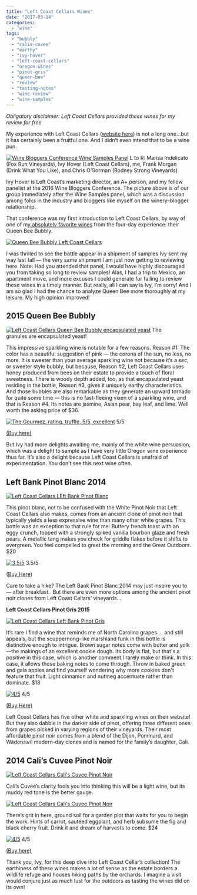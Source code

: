 ```yaml
---
title: "Left Coast Cellars Wines"
date: "2017-03-14"
categories:
  - "wine"
tags:
  - "bubbly"
  - "calis-cuvee"
  - "earthy"
  - "ivy-hover"
  - "left-coast-cellars"
  - "oregon-wines"
  - "pinot-gris"
  - "queen-bee"
  - "review"
  - "tasting-notes"
  - "wine-review"
  - "wine-samples"
---
```


_Obligatory disclaimer: Left Coast Cellars provided these wines for my review for free._

My experience with Left Coast Cellars ([website here](http://leftcoastcellars.com/)) is not a long one...but it has certainly been a fruitful one. And I didn’t even intend that to be a wine pun.




<div class="caption">

[![Wine Bloggers Conference Wine Samples Panel](http://s3.amazonaws.com/thegourmez-wpmedia/2017/03/branding-panel-375x500.jpg)](http://s3.amazonaws.com/thegourmez-wpmedia/2017/03/branding-panel.jpg) L to R: Marisa Indelicato (Fox Run Vineyards), Ivy Hover (Left Coast Cellars), me, Frank Morgan (Drink What You Like), and Chris O’Gorman (Rodney Strong Vineyards)</div>


Ivy Hover is Left Coast’s marketing director, an A+ person, and my fellow panelist at the 2016 Wine Bloggers Conference. The picture above is of our group immediately after the Wine Samples panel, which was a discussion among folks in the industry and bloggers like myself on the winery–blogger relationship.

That conference was my first introduction to Left Coast Cellars, by way of one of m[y absolutely favorite wines](http://thegourmez.com/2016/09/02/most-memorable-wines-from-the-2016-wine-bloggers-conference-part-1/) from the four-day experience: their Queen Bee Bubbly.

[![Queen Bee Bubbly Left Coast Cellars](http://s3.amazonaws.com/thegourmez-wpmedia/2017/03/Left-Coast_04-334x500.jpg)](http://s3.amazonaws.com/thegourmez-wpmedia/2017/03/Left-Coast_04.jpg)

I was thrilled to see the bottle appear in a shipment of samples Ivy sent my way last fall — the very same shipment I am just now getting to reviewing here. Note: Had you attended that panel, I would have highly discouraged you from taking so long to review samples! Alas, I had a trip to Mexico, an apartment move, and more excuses I could generate for failing to review these wines in a timely manner. But really, all I can say is Ivy, I’m sorry! And I am so glad I had the chance to analyze Queen Bee more thoroughly at my leisure. My high opinion improved!

## 2015 Queen Bee Bubbly




<div class="caption">

[![Left Coast Cellars Queen Bee Bubbly encapsulated yeast](http://s3.amazonaws.com/thegourmez-wpmedia/2017/03/Left-Coast_03-500x334.jpg)](http://s3.amazonaws.com/thegourmez-wpmedia/2017/03/Left-Coast_03.jpg) The granules are encapsulated yeast!</div>


This impressive sparkling wine is notable for a few reasons. Reason #1: The color has a beautiful suggestion of pink — the corona of the sun, no less, no more. It is sweeter than your average sparkling wine not because it’s a _sec_, or sweeter style bubbly, but because, Reason #2, Left Coast Cellars uses honey produced from bees on their estate to provide a touch of floral sweetness. There is woody depth added, too, as that encapsulated yeast residing in the bottle, Reason #3, gives it uniquely earthy characteristics. And those bubbles are also remarkable as they generate an upward tornado for quite some time — this is no fast-fleeing vixen of a sparkling wine, and that is Reason #4. Its notes are jasmine, Asian pear, bay leaf, and lime. Well worth the asking price of $36.




<div class="caption">

[![The Gourmez, rating, truffle, 5/5, excellent](http://s3.amazonaws.com/thegourmez-wpmedia/2015/01/rating_truffle1.gif)](http://s3.amazonaws.com/thegourmez-wpmedia/2015/01/rating_truffle1.gif) 5/5</div>


[(Buy here)](http://leftcoastcellars.orderport.net/product-details/0360/2015-Queen-Bee-Bubbly-750ml)

But Ivy had more delights awaiting me, mainly of the white wine persuasion, which was a delight to sample as I have very little Oregon wine experience thus far. It’s also a delight because Left Coast Cellars is unafraid of experimentation. You don’t see this next wine often.

## Left Bank Pinot Blanc 2014

[![Left Coast Cellars LEft Bank Pinot Blanc](http://s3.amazonaws.com/thegourmez-wpmedia/2017/03/Left_Coast_01-333x500.jpg)](http://s3.amazonaws.com/thegourmez-wpmedia/2017/03/Left_Coast_01.jpg)

This pinot blanc, not to be confused with the White Pinot Noir that Left Coast Cellars also makes, comes from an ancient clone of pinot noir that typically yields a less expressive wine than many other white grapes. This bottle was an exception to that rule for me: Buttery french toast with an eggy crunch, topped with a strongly spiked vanilla bourbon glaze and fresh pears. A metallic tang makes you check for griddle flakes before it shifts to evergreen. You feel compelled to greet the morning and the Great Outdoors. $20




<div class="caption">

[![3.5/5](http://s3.amazonaws.com/thegourmez-wpmedia/2010/11/rating_avocado1.gif)](http://s3.amazonaws.com/thegourmez-wpmedia/2010/11/rating_avocado1.gif) 3.5/5</div>


([Buy Here](http://leftcoastcellars.orderport.net/product-details/0264/2014-Left-Bank-Pinot-Blanc-750ml))

Care to take a hike? The Left Bank Pinot Blanc 2014 may just inspire you to — after breakfast.  But there are even more options among the ancient pinot noir clones from Left Coast Cellars’ vineyards…

**Left Coast Cellars Pinot Gris 2015**

[![Left Coast Cellars Left Bank Pinot Gris](http://s3.amazonaws.com/thegourmez-wpmedia/2017/03/Left-Coast_07-500x334.jpg)](http://s3.amazonaws.com/thegourmez-wpmedia/2017/03/Left-Coast_07.jpg)

It’s rare I find a wine that reminds me of North Carolina grapes … and still appeals, but the scuppernong-like marshland funk in this bottle is distinctive enough to intrigue. Brown sugar notes come with butter and yolk—the makings of an excellent cookie dough. Its body is flat, but that's a positive in this case, which is another comment I rarely make or think. In this case, it allows those baking notes to come through. Throw in baked green and gala apples and find yourself wondering why more cookies don't feature that fruit. Light cinnamon and nutmeg accentuate rather than dominate. $18




<div class="caption">

[![4/5](http://s3.amazonaws.com/thegourmez-wpmedia/2010/11/rating_avocado11.gif)](http://s3.amazonaws.com/thegourmez-wpmedia/2010/11/rating_avocado11.gif) 4/5</div>


[(Buy Here)](http://leftcoastcellars.orderport.net/product-details/0023/2014-Orchards-Pinot-Gris-750ml)

Left Coast Cellars has five other white and sparkling wines on their website! But they also dabble in the darker side of pinot, offering three different ones from grapes picked in varying regions of their vineyards. Their most affordable pinot noir comes from a blend of the Dijon, Pommard, and Wädenswil modern-day clones and is named for the family’s daughter, Cali.

## 2014 Cali’s Cuvee Pinot Noir

[![Left Coast Cellars Cali's Cuvee Pinot Noir](http://s3.amazonaws.com/thegourmez-wpmedia/2017/03/Left-Coast_05-334x500.jpg)](http://s3.amazonaws.com/thegourmez-wpmedia/2017/03/Left-Coast_05.jpg)

Cali’s Cuvee’s clarity fools you into thinking this will be a light wine, but its muddy red tone is the better gauge.

[![Left Coast Cellars Cali's Cuvee Pinot Noir](http://s3.amazonaws.com/thegourmez-wpmedia/2017/03/Left-Coast_06-500x334.jpg)](http://s3.amazonaws.com/thegourmez-wpmedia/2017/03/Left-Coast_06.jpg)

There’s grit in here, ground soil for a garden plot that waits for you to begin the work. Hints of carrot, sautéed eggplant, and herb subsume the fig and black cherry fruit. Drink it and dream of harvests to come. $24




<div class="caption">

[![4/5](http://s3.amazonaws.com/thegourmez-wpmedia/2010/11/rating_avocado11.gif)](http://s3.amazonaws.com/thegourmez-wpmedia/2010/11/rating_avocado11.gif) 4/5</div>


[(Buy here)](http://leftcoastcellars.orderport.net/product-details/0276/2014-Calis-Cuvee-Pinot-Noir-750ml)

Thank you, Ivy, for this deep dive into Left Coast Cellar’s collection! The earthiness of these wines makes a lot of sense as the estate borders a wildlife refuge and houses hiking paths by the orchards. I imagine a visit would conjure just as much lust for the outdoors as tasting the wines did on its own!
